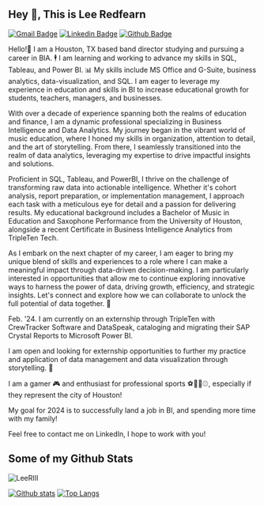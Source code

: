 ## Hey 👋, This is Lee Redfearn
[![Gmail Badge](https://img.shields.io/badge/-lee.redfearn.iii@hotmail.com-c14438?style=flat&logo=Gmail&logoColor=white&link=mailto:lee.redfearn.iii@hotmail.com)](mailto:lee.redfearn.iii@hotmail.com) 
[![Linkedin Badge](https://img.shields.io/badge/-LLRiii-0072b1?style=flat&logo=Linkedin&logoColor=white&link=https://www.linkedin.com/in/LLRiii/)](https://www.linkedin.com/in/LLRiii/) [![Github Badge](https://img.shields.io/badge/-LeeRIII-grey?style=flat&logo=github&logoColor=white&link=https://github.com/LeeRIII/)](https://www.github.com/LeeRIII/) <p align='left'>Hello!👋 I am a Houston, TX based band director studying and pursuing a career in BIA. 🕴 I am learning and working to advance my skills in SQL, Tableau, and Power BI. 📊 My skills include MS Office and G-Suite, business analytics, data-visualization, and SQL. I am eager to leverage my experience in education and skills in BI to increase educational growth for students, teachers, managers, and businesses.

With over a decade of experience spanning both the realms of education and finance, I am a dynamic professional specializing in Business Intelligence and Data Analytics. My journey began in the vibrant world of music education, where I honed my skills in organization, attention to detail, and the art of storytelling. From there, I seamlessly transitioned into the realm of data analytics, leveraging my expertise to drive impactful insights and solutions.

Proficient in SQL, Tableau, and PowerBI, I thrive on the challenge of transforming raw data into actionable intelligence. Whether it's cohort analysis, report preparation, or implementation management, I approach each task with a meticulous eye for detail and a passion for delivering results. My educational background includes a Bachelor of Music in Education and Saxophone Performance from the University of Houston, alongside a recent Certificate in Business Intelligence Analytics from TripleTen Tech.

As I embark on the next chapter of my career, I am eager to bring my unique blend of skills and experiences to a role where I can make a meaningful impact through data-driven decision-making. I am particularly interested in opportunities that allow me to continue exploring innovative ways to harness the power of data, driving growth, efficiency, and strategic insights. Let's connect and explore how we can collaborate to unlock the full potential of data together. 📖

Feb. '24. I am currently on an externship through TripleTen with CrewTracker Software and DataSpeak, cataloging and migrating their SAP Crystal Reports to Microsoft Power BI.

I am open and looking for externship opportunities to further my practice and application of data management and data visualization through storytelling. 🏫

I am a gamer 🎮 and enthusiast for professional sports ⚽🏈🏀⚾, especially if they represent the city of Houston!

My goal for 2024 is to successfully land a job in BI, and spending more time with my family!

Feel free to contact me on LinkedIn, I hope to work with you!</p>
## Some of my Github Stats
<p align=left> <img src=https://komarev.com/ghpvc/?username=LeeRIII alt=LeeRIII /> </p>

[![Github stats](https://github-readme-stats.vercel.app/api?username=LeeRIII&show_icons=true&include_all_commits=true)](https://github.com/LeeRIII/github-readme-stats)
[![Top Langs](https://github-readme-stats.vercel.app/api/top-langs/?username=LeeRIII&layout=compact)](https://github.com/LeeRIII/github-readme-stats)
